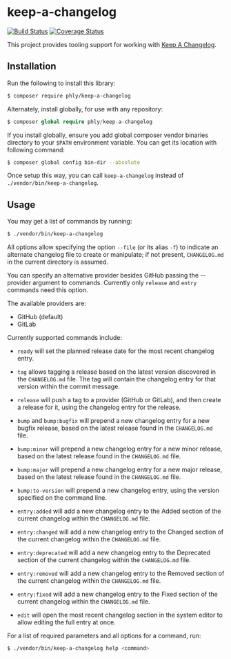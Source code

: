 # keep-a-changelog

[![Build Status](https://secure.travis-ci.org/phly/keep-a-changelog.svg?branch=master)](https://secure.travis-ci.org/phly/keep-a-changelog)
[![Coverage Status](https://coveralls.io/repos/github/phly/keep-a-changelog/badge.svg?branch=master)](https://coveralls.io/github/phly/keep-a-changelog?branch=master)

This project provides tooling support for working with [Keep A
Changelog](https://keepachangelog.com).

## Installation

Run the following to install this library:

```bash
$ composer require phly/keep-a-changelog
```

Alternately, install globally, for use with any repository:

```php
$ composer global require phly/keep-a-changelog
```

If you install globally, ensure you add global composer vendor binaries
directory to your `$PATH` environment variable. You can get its location with
following command:

```bash
$ composer global config bin-dir --absolute
```

Once setup this way, you can call `keep-a-changelog` instead of
`./vendor/bin/keep-a-changelog`.

## Usage

You may get a list of commands by running:

```bash
$ ./vendor/bin/keep-a-changelog
```

All options allow specifying the option `--file` (or its alias `-f`) to indicate
an alternate changelog file to create or manipulate; if not present,
`CHANGELOG.md` in the current directory is assumed.

You can specify an alternative provider besides GitHub passing the --provider argument
to commands. Currently only `release` and `entry` commands need this option.

The available providers are:
- GitHub (default)
- GitLab

Currently supported commands include:

- `ready` will set the planned release date for the most recent changelog entry.

- `tag` allows tagging a release based on the latest version discovered in the
  `CHANGELOG.md` file. The tag will contain the changelog entry for that version
  within the commit message.

- `release` will push a tag to a provider (GitHub or GitLab), and then create a
  release for it, using the changelog entry for the release.

- `bump` and `bump:bugfix` will prepend a new changelog entry for a new bugfix
  release, based on the latest release found in the `CHANGELOG.md` file.

- `bump:minor` will prepend a new changelog entry for a new minor
  release, based on the latest release found in the `CHANGELOG.md` file.

- `bump:major` will prepend a new changelog entry for a new major
  release, based on the latest release found in the `CHANGELOG.md` file.

- `bump:to-version` will prepend a new changelog entry, using the version
  specified on the command line.

- `entry:added` will add a new changelog entry to the Added section of the
  current changelog within the `CHANGELOG.md` file.

- `entry:changed` will add a new changelog entry to the Changed section of the
  current changelog within the `CHANGELOG.md` file.

- `entry:deprecated` will add a new changelog entry to the Deprecated section of
  the current changelog within the `CHANGELOG.md` file.

- `entry:removed` will add a new changelog entry to the Removed section of the
  current changelog within the `CHANGELOG.md` file.

- `entry:fixed` will add a new changelog entry to the Fixed section of the
  current changelog within the `CHANGELOG.md` file.

- `edit` will open the most recent changelog section in the system editor
  to allow editing the full entry at once.

For a list of required parameters and all options for a command, run:

```bash
$ ./vendor/bin/keep-a-changelog help <command>
```
